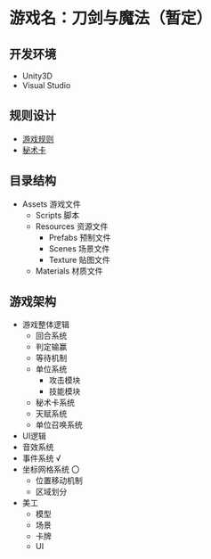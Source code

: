 # 游戏名：刀剑与魔法（暂定）
## 开发环境
* Unity3D
* Visual Studio
## 规则设计
* [游戏规则](https://github.com/BATTLEHAWK00/MyFirstGame/blob/master/GameRules.md)<br>
* [秘术卡](https://github.com/BATTLEHAWK00/MyFirstGame/blob/master/Cards.md)
## 目录结构
* Assets 游戏文件
    * Scripts 脚本
    * Resources 资源文件
        * Prefabs 预制文件
        * Scenes 场景文件
        * Texture 贴图文件
    * Materials 材质文件
## 游戏架构
* 游戏整体逻辑
    * 回合系统
    * 判定输赢
    * 等待机制
    * 单位系统
        * 攻击模块
        * 技能模块
    * 秘术卡系统
    * 天赋系统
    * 单位召唤系统
* UI逻辑
* 音效系统
* 事件系统 √
* 坐标网格系统 〇
    * 位置移动机制
    * 区域划分
* 美工
    * 模型
    * 场景
    * 卡牌
    * UI
